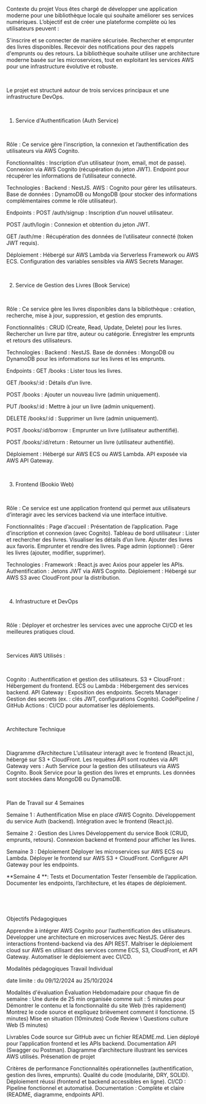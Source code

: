 Contexte du projet
Vous êtes chargé de développer une application moderne pour une bibliothèque locale qui souhaite améliorer ses services numériques. L’objectif est de créer une plateforme complète où les utilisateurs peuvent :

S'inscrire et se connecter de manière sécurisée. Rechercher et emprunter des livres disponibles. Recevoir des notifications pour des rappels d'emprunts ou des retours. La bibliothèque souhaite utiliser une architecture moderne basée sur les microservices, tout en exploitant les services AWS pour une infrastructure évolutive et robuste.

​

Le projet est structuré autour de trois services principaux et une infrastructure DevOps.

​

1. Service d'Authentification (Auth Service)

​

Rôle : Ce service gère l’inscription, la connexion et l’authentification des utilisateurs via AWS Cognito.

Fonctionnalités : Inscription d’un utilisateur (nom, email, mot de passe). Connexion via AWS Cognito (récupération du jeton JWT). Endpoint pour récupérer les informations de l’utilisateur connecté.

Technologies : Backend : NestJS. AWS : Cognito pour gérer les utilisateurs. Base de données : DynamoDB ou MongoDB (pour stocker des informations complémentaires comme le rôle utilisateur).

Endpoints : POST /auth/signup : Inscription d’un nouvel utilisateur.

POST /auth/login : Connexion et obtention du jeton JWT.

GET /auth/me : Récupération des données de l’utilisateur connecté (token JWT requis).

Déploiement : Hébergé sur AWS Lambda via Serverless Framework ou AWS ECS. Configuration des variables sensibles via AWS Secrets Manager.

​

2. Service de Gestion des Livres (Book Service)

​

Rôle : Ce service gère les livres disponibles dans la bibliothèque : création, recherche, mise à jour, suppression, et gestion des emprunts.

Fonctionnalités : CRUD (Create, Read, Update, Delete) pour les livres. Rechercher un livre par titre, auteur ou catégorie. Enregistrer les emprunts et retours des utilisateurs.

Technologies : Backend : NestJS. Base de données : MongoDB ou DynamoDB pour les informations sur les livres et les emprunts.

Endpoints : GET /books : Lister tous les livres.

GET /books/:id : Détails d’un livre.

POST /books : Ajouter un nouveau livre (admin uniquement).

PUT /books/:id : Mettre à jour un livre (admin uniquement).

DELETE /books/:id : Supprimer un livre (admin uniquement).

POST /books/:id/borrow : Emprunter un livre (utilisateur authentifié).

POST /books/:id/return : Retourner un livre (utilisateur authentifié).

Déploiement : Hébergé sur AWS ECS ou AWS Lambda. API exposée via AWS API Gateway.

​

3. Frontend (Bookio Web)

​

Rôle : Ce service est une application frontend qui permet aux utilisateurs d’interagir avec les services backend via une interface intuitive.

Fonctionnalités : Page d’accueil : Présentation de l’application. Page d’inscription et connexion (avec Cognito). Tableau de bord utilisateur : Lister et rechercher des livres. Visualiser les détails d’un livre. Ajouter des livres aux favoris. Emprunter et rendre des livres. Page admin (optionnel) : Gérer les livres (ajouter, modifier, supprimer).

Technologies : Framework : React.js avec Axios pour appeler les APIs. Authentification : Jetons JWT via AWS Cognito. Déploiement : Hébergé sur AWS S3 avec CloudFront pour la distribution.

​

4. Infrastructure et DevOps

​

Rôle : Déployer et orchestrer les services avec une approche CI/CD et les meilleures pratiques cloud.

​

Services AWS Utilisés :

​

Cognito : Authentification et gestion des utilisateurs. S3 + CloudFront : Hébergement du frontend. ECS ou Lambda : Hébergement des services backend. API Gateway : Exposition des endpoints. Secrets Manager : Gestion des secrets (ex. : clés JWT, configurations Cognito). CodePipeline / GitHub Actions : CI/CD pour automatiser les déploiements.

​

Architecture Technique

​

Diagramme d’Architecture L’utilisateur interagit avec le frontend (React.js), hébergé sur S3 + CloudFront. Les requêtes API sont routées via API Gateway vers : Auth Service pour la gestion des utilisateurs via AWS Cognito. Book Service pour la gestion des livres et emprunts. Les données sont stockées dans MongoDB ou DynamoDB.

​

Plan de Travail sur 4 Semaines

Semaine 1 : Authentification Mise en place d’AWS Cognito. Développement du service Auth (backend). Intégration avec le frontend (React.js).

Semaine 2 : Gestion des Livres Développement du service Book (CRUD, emprunts, retours). Connexion backend et frontend pour afficher les livres.

Semaine 3 : Déploiement Déployer les microservices sur AWS ECS ou Lambda. Déployer le frontend sur AWS S3 + CloudFront. Configurer API Gateway pour les endpoints.

**Semaine 4 **: Tests et Documentation Tester l’ensemble de l’application. Documenter les endpoints, l’architecture, et les étapes de déploiement.

​

​

Objectifs Pédagogiques

Apprendre à intégrer AWS Cognito pour l’authentification des utilisateurs. Développer une architecture en microservices avec NestJS. Gérer des interactions frontend-backend via des API REST. Maîtriser le déploiement cloud sur AWS en utilisant des services comme ECS, S3, CloudFront, et API Gateway. Automatiser le déploiement avec CI/CD.

Modalités pédagogiques
Travail Individual

date limite : du 09/12/2024 au 25/10/2024

Modalités d'évaluation
Évaluation Hebdomadaire pour chaque fin de semaine  :
Une durée de 25 min organisée comme suit :
5  minutes pour Démontrer le contenu et la fonctionnalité du site Web (très rapidement)
Montrez le code source et expliquez brièvement comment il fonctionne. (5 minutes)
Mise en situation (10minutes)
Code Review \ Questions culture Web (5 minutes)

Livrables
Code source sur GitHub avec un fichier README.md.
Lien déployé pour l’application frontend et les APIs backend.
Documentation API (Swagger ou Postman).
Diagramme d’architecture illustrant les services AWS utilisés.
Présenation de projet

Critères de performance
Fonctionnalités opérationnelles (authentification, gestion des livres, emprunts).
Qualité du code (modularité, DRY, SOLID).
Déploiement réussi (frontend et backend accessibles en ligne).
CI/CD : Pipeline fonctionnel et automatisé.
Documentation : Complète et claire (README, diagramme, endpoints API).
